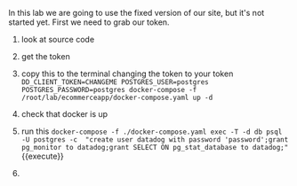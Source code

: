 In this lab we are going to use the fixed version of our site, but it's not started yet. First we need to grab our token.


1. look at source code 
2. get the token

3. copy this to the terminal changing the token to your token
    `DD_CLIENT_TOKEN=CHANGEME POSTGRES_USER=postgres POSTGRES_PASSWORD=postgres docker-compose -f /root/lab/ecommerceapp/docker-compose.yaml up -d`

4. check that docker is up
5. run this `docker-compose -f ./docker-compose.yaml exec -T -d db psql -U postgres -c  "create user datadog with password 'password';grant pg_monitor to datadog;grant SELECT ON pg_stat_database to datadog;"`{{execute}}
6. 